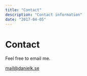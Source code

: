 ```yaml
---
title: "Contact"
description: "Contact information"
date: "2017-04-05"
---
```


# Contact

Feel free to email me.

<a href="mailto:mail@danielk.se">mail@danielk.se</a>
